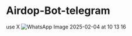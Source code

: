 # Airdop-Bot-telegram
use X
![WhatsApp Image 2025-02-04 at 10 13 16](https://github.com/user-attachments/assets/32178574-e48c-42b3-b466-13e0047e7224)
